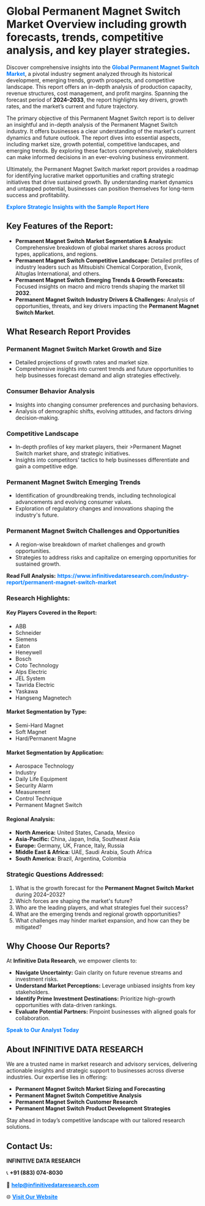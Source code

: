 <h1>Global Permanent Magnet Switch Market Overview including growth forecasts, trends, competitive analysis, and key player strategies.</h1>
<p>
Discover comprehensive insights into the 
<a href="https://www.infinitivedataresearch.com/industry-report/permanent-magnet-switch-market" rel="dofollow" style="color: #007BFF; text-decoration: none;"><strong>Global Permanent Magnet Switch Market</strong></a>, a pivotal industry segment analyzed through its historical development, emerging trends, growth prospects, and competitive landscape. This report offers an in-depth analysis of production capacity, revenue structures, cost management, and profit margins. Spanning the forecast period of <strong>2024–2033</strong>, the report highlights key drivers, growth rates, and the market’s current and future trajectory.
</p>
<p>
The primary objective of this Permanent Magnet Switch report is to deliver an insightful and in-depth analysis of the Permanent Magnet Switch industry. It offers businesses a clear understanding of the market's current dynamics and future outlook. The report dives into essential aspects, including market size, growth potential, competitive landscapes, and emerging trends. By exploring these factors comprehensively, stakeholders can make informed decisions in an ever-evolving business environment.
</p>
<p>
Ultimately, the Permanent Magnet Switch market report provides a roadmap for identifying lucrative market opportunities and crafting strategic initiatives that drive sustained growth. By understanding market dynamics and untapped potential, businesses can position themselves for long-term success and profitability.
</p>
<p>
<a href="https://www.infinitivedataresearch.com/request-sample/reportId=107402" style="color: #007BFF; text-decoration: none;"><strong>Explore Strategic Insights with the Sample Report Here</strong></a>
</p>

<h2>Key Features of the Report:</h2>
<ul>
<li><strong>Permanent Magnet Switch Market Segmentation & Analysis:</strong> Comprehensive breakdown of global market shares across product types, applications, and regions.</li>
<li><strong>Permanent Magnet Switch Competitive Landscape:</strong> Detailed profiles of industry leaders such as Mitsubishi Chemical Corporation, Evonik, Altuglas International, and others.</li>
<li><strong>Permanent Magnet Switch Emerging Trends & Growth Forecasts:</strong> Focused insights on macro and micro trends shaping the market till <strong>2032</strong>.</li>
<li><strong>Permanent Magnet Switch Industry Drivers & Challenges:</strong> Analysis of opportunities, threats, and key drivers impacting the <strong>Permanent Magnet Switch Market</strong>.</li>
</ul>

<h2>What Research Report Provides</h2>
<h3>Permanent Magnet Switch Market Growth and Size</h3>
<ul>
<li>Detailed projections of growth rates and market size.</li>
<li>Comprehensive insights into current trends and future opportunities to help businesses forecast demand and align strategies effectively.</li>
</ul>

<h3>Consumer Behavior Analysis</h3>
<ul>
<li>Insights into changing consumer preferences and purchasing behaviors.</li>
<li>Analysis of demographic shifts, evolving attitudes, and factors driving decision-making.</li>
</ul>

<h3>Competitive Landscape</h3>
<ul>
<li>In-depth profiles of key market players, their >Permanent Magnet Switch market share, and strategic initiatives.</li>
<li>Insights into competitors' tactics to help businesses differentiate and gain a competitive edge.</li>
</ul>

<h3>Permanent Magnet Switch Emerging Trends</h3>
<ul>
<li>Identification of groundbreaking trends, including technological advancements and evolving consumer values.</li>
<li>Exploration of regulatory changes and innovations shaping the industry's future.</li>
</ul>

<h3>Permanent Magnet Switch Challenges and Opportunities</h3>
<ul>
<li>A region-wise breakdown of market challenges and growth opportunities.</li>
<li>Strategies to address risks and capitalize on emerging opportunities for sustained growth.</li>
</ul>
<p><strong>Read Full Analysis:</strong> <a href="https://www.infinitivedataresearch.com/industry-report/permanent-magnet-switch-market" rel="dofollow" style="color: #007BFF; text-decoration: none;"><strong>https://www.infinitivedataresearch.com/industry-report/permanent-magnet-switch-market</strong></a></p>
<h3>Research Highlights:</h3>
<h4>Key Players Covered in the Report:</h4>
<ul><li>ABB</li><li>Schneider</li><li>Siemens</li><li>Eaton</li><li>Heneywell</li><li>Bosch</li><li>Coto Technology</li><li>Alps Electric</li><li>JEL System</li><li>Tavrida Electric</li><li>Yaskawa</li><li>Hangseng Magnetech</li></ul>
<h4>Market Segmentation by Type:</h4>
<ul><li>Semi-Hard Magnet</li><li>Soft Magnet</li><li>Hard/Permanent Magne</li></ul>
<h4>Market Segmentation by Application:</h4>
<ul><li>Aerospace Technology</li><li>Industry</li><li>Daily Life Equipment</li><li>Security Alarm</li><li>Measurement</li><li>Control Technique</li><li>Permanent Magnet Switch</li></ul>

<h4>Regional Analysis:</h4>
<ul>
<li><strong>North America:</strong> United States, Canada, Mexico</li>
<li><strong>Asia-Pacific:</strong> China, Japan, India, Southeast Asia</li>
<li><strong>Europe:</strong> Germany, UK, France, Italy, Russia</li>
<li><strong>Middle East & Africa:</strong> UAE, Saudi Arabia, South Africa</li>
<li><strong>South America:</strong> Brazil, Argentina, Colombia</li>
</ul>

<h3>Strategic Questions Addressed:</h3>
<ol>
<li>What is the growth forecast for the <strong>Permanent Magnet Switch Market</strong> during 2024–2032?</li>
<li>Which forces are shaping the market's future?</li>
<li>Who are the leading players, and what strategies fuel their success?</li>
<li>What are the emerging trends and regional growth opportunities?</li>
<li>What challenges may hinder market expansion, and how can they be mitigated?</li>
</ol>

<h2>Why Choose Our Reports?</h2>
<p>At <strong>Infinitive Data Research</strong>, we empower clients to:</p>
<ul>
<li><strong>Navigate Uncertainty:</strong> Gain clarity on future revenue streams and investment risks.</li>
<li><strong>Understand Market Perceptions:</strong> Leverage unbiased insights from key stakeholders.</li>
<li><strong>Identify Prime Investment Destinations:</strong> Prioritize high-growth opportunities with data-driven rankings.</li>
<li><strong>Evaluate Potential Partners:</strong> Pinpoint businesses with aligned goals for collaboration.</li>
</ul>
<p><a href="https://www.infinitivedataresearch.com/industry-report/permanent-magnet-switch-market" rel="dofollow" style="color: #007BFF; text-decoration: none;"><strong>Speak to Our Analyst Today</strong></a></p>

<h2>About INFINITIVE DATA RESEARCH</h2>
<p>We are a trusted name in market research and advisory services, delivering actionable insights and strategic support to businesses across diverse industries. Our expertise lies in offering:</p>
<ul>
<li><strong>Permanent Magnet Switch Market Sizing and Forecasting</strong></li>
<li><strong>Permanent Magnet Switch Competitive Analysis</strong></li>
<li><strong>Permanent Magnet Switch Customer Research</strong></li>
<li><strong>Permanent Magnet Switch Product Development Strategies</strong></li>
</ul>
<p>Stay ahead in today’s competitive landscape with our tailored research solutions.</p>

<h2>Contact Us:</h2>
<p><strong>INFINITIVE DATA RESEARCH</strong></p>
<p>📞 <strong>+91 (883) 074-8030</strong></p>
<p>📧 <strong><a href="mailto:help@infinitivedataresearch.com" style="color: #007BFF;">help@infinitivedataresearch.com</a></strong></p>
<p>🌐 <strong><a href="https://www.infinitivedataresearch.com" rel="dofollow" style="color: #007BFF;">Visit Our Website</a></strong></p>